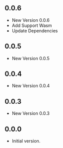 ## 0.0.6

- New Version 0.0.6
- Add Support Wasm
- Update Dependencies
## 0.0.5

- New Version 0.0.5


## 0.0.4

- New Version 0.0.4


## 0.0.3

- New Version 0.0.3


## 0.0.0

- Initial version.
